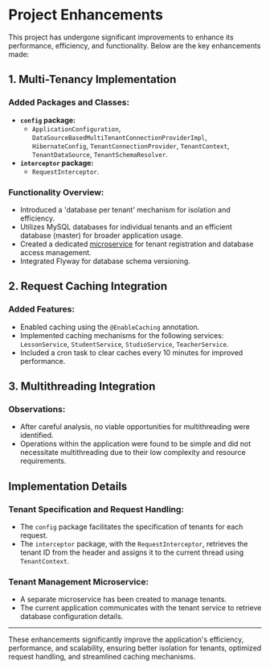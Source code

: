 # Project Enhancements

This project has undergone significant improvements to enhance its performance, efficiency, and functionality. Below are the key enhancements made:

## 1. Multi-Tenancy Implementation

### Added Packages and Classes:
- **`config` package:**
    - `ApplicationConfiguration`, `DataSourceBasedMultiTenantConnectionProviderImpl`, `HibernateConfig`, `TenantConnectionProvider`, `TenantContext`, `TenantDataSource`, `TenantSchemaResolver`.
- **`interceptor` package:**
    - `RequestInterceptor`.

### Functionality Overview:
- Introduced a 'database per tenant' mechanism for isolation and efficiency.
- Utilizes MySQL databases for individual tenants and an efficient database (master) for broader application usage.
- Created a dedicated [microservice](https://github.com/twistedmisted/tenant-miroservice) for tenant registration and database access management.
- Integrated Flyway for database schema versioning.

## 2. Request Caching Integration

### Added Features:
- Enabled caching using the `@EnableCaching` annotation.
- Implemented caching mechanisms for the following services: `LessonService`, `StudentService`, `StudioService`, `TeacherService`.
- Included a cron task to clear caches every 10 minutes for improved performance.

## 3. Multithreading Integration

### Observations:
- After careful analysis, no viable opportunities for multithreading were identified.
- Operations within the application were found to be simple and did not necessitate multithreading due to their low complexity and resource requirements.

## Implementation Details

### Tenant Specification and Request Handling:
- The `config` package facilitates the specification of tenants for each request.
- The `interceptor` package, with the `RequestInterceptor`, retrieves the tenant ID from the header and assigns it to the current thread using `TenantContext`.

### Tenant Management Microservice:
- A separate microservice has been created to manage tenants.
- The current application communicates with the tenant service to retrieve database configuration details.

---

These enhancements significantly improve the application's efficiency, performance, and scalability, ensuring better isolation for tenants, optimized request handling, and streamlined caching mechanisms.
